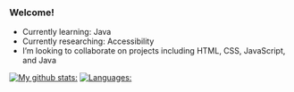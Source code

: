 ### Welcome!

- Currently learning: Java
- Currently researching: Accessibility
- I’m looking to collaborate on projects including HTML, CSS, JavaScript, and Java

[![My github stats:](https://github-readme-stats.vercel.app/api?username=kcollier10&count_private=true&theme=chartreuse-dark&hide=stars)](https://github.com/kcollier10/github-readme-stats)
[![Languages:](https://github-readme-stats.vercel.app/api/top-langs/?username=kcollier10&layout=compact)](https://github.com/kcollier10/github-readme-stats)

